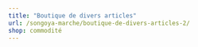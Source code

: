 ```yaml
---
title: "Boutique de divers articles"
url: /songoya-marche/boutique-de-divers-articles-2/
shop: commodité
---
```

